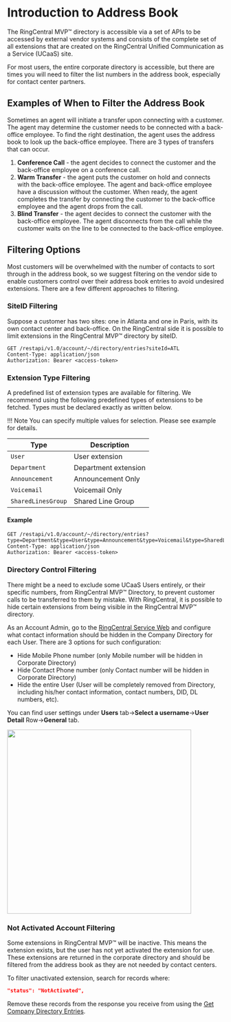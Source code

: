 # Introduction to Address Book

The RingCentral MVP™ directory is accessible via a set of APIs to be accessed by external vendor systems and consists of the complete set of all extensions that are created on the RingCentral Unified Communication as a Service (UCaaS) site.

For most users, the entire corporate directory is accessible, but there are times you will need to filter the list numbers in the address book, especially for contact center partners.

## Examples of When to Filter the Address Book

Sometimes an agent will initiate a transfer upon connecting with a customer. The agent may determine the customer needs to be connected with a back-office employee. To find the right destination, the agent uses the address book to look up the back-office employee. There are 3 types of transfers that can occur.

1. **Conference Call** - the agent decides to connect the customer and the back-office employee on a conference call.
2. **Warm Transfer** - the agent puts the customer on hold and connects with the back-office employee. The agent and back-office employee have a discussion without the customer. When ready, the agent completes the transfer by connecting the customer to the back-office employee and the agent drops from the call.
3. **Blind Transfer** - the agent decides to connect the customer with the back-office employee. The agent disconnects from the call while the customer waits on the line to be connected to the back-office employee.

## Filtering Options

Most customers will be overwhelmed with the number of contacts to sort through in the address book, so we suggest filtering on the vendor side to enable customers control over their address book entries to avoid undesired extensions. There are a few different approaches to filtering.

### SiteID Filtering

Suppose a customer has two sites: one in Atlanta and one in Paris, with its own contact center and back-office. On the RingCentral side it is possible to limit extensions in the RingCentral MVP™ directory by siteID.

```http
GET /restapi/v1.0/account/~/directory/entries?siteId=ATL
Content-Type: application/json
Authorization: Bearer <access-token>
```

### Extension Type Filtering

A predefined list of extension types are available for filtering. We recommend using the following predefined types of extensions to be fetched. Types must be declared exactly as written below.

!!! Note
    You can specify multiple values for selection. Please see example for details.

| Type | Description |
|-|-|
| `User` | User extension |
| `Department` | Department extension |
| `Announcement` | Announcement Only |
| `Voicemail` | Voicemail Only |
| `SharedLinesGroup` | Shared Line Group |

#### Example
```http
GET /restapi/v1.0/account/~/directory/entries?type=Department&type=User&type=Announcement&type=Voicemail&type=SharedLinesGroup
Content-Type: application/json
Authorization: Bearer <access-token>
```

### Directory Control Filtering

There might be a need to exclude some UCaaS Users entirely, or their specific numbers, from RingCentral MVP™ Directory, to prevent customer calls to be transferred to them by mistake. With RingCentral, it is possible to hide certain extensions from being visible in the RingCentral MVP™ directory.

As an Account Admin, go to the [RingCentral Service Web](https://service.ringcentral.com/) and configure what contact information should be hidden in the Company Directory for each User. There are 3 options for such configuration:

* Hide Mobile Phone number (only Mobile number will be hidden in Corporate Directory)
* Hide Contact Phone number (only Contact number will be hidden in Corporate  Directory)
* Hide the entire User (User will be completely removed from Directory, including his/her contact information, contact numbers, DID, DL numbers, etc).

You can find user settings under **Users** tab->**Select a username**->**User Detail** Row->**General** tab.

<img class="img-fluid" width="428" src="../img/address-book-dir-ctrl-filter.png">

### Not Activated Account Filtering

Some extensions in RingCentral MVP™ will be inactive. This means the extension exists, but the user has not yet activated the extension for use. These extensions are returned in the corporate directory and should be filtered from the address book as they are not needed by contact centers.

To filter unactivated extension, search for records where:

```json
"status": "NotActivated",
```

Remove these records from the response you receive from using the [Get Company Directory Entries](https://developers.ringcentral.com/api-reference/Internal-Contacts/listDirectoryEntries).
